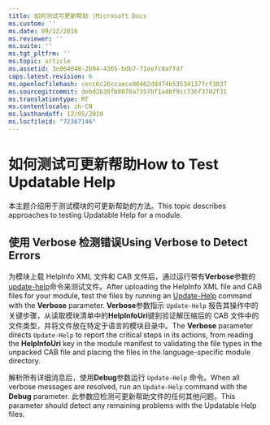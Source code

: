 ```yaml
---
title: 如何测试可更新帮助 |Microsoft Docs
ms.custom: ''
ms.date: 09/12/2016
ms.reviewer: ''
ms.suite: ''
ms.tgt_pltfrm: ''
ms.topic: article
ms.assetid: 3e064048-2b94-4365-bdb7-f1ee7c0a7fd7
caps.latest.revision: 6
ms.openlocfilehash: cecc6c26ccaece06462ddd74b53534137fcf3037
ms.sourcegitcommit: debd2b38fb8070a7357bf1a4bf9cc736f3702f31
ms.translationtype: MT
ms.contentlocale: zh-CN
ms.lasthandoff: 12/05/2019
ms.locfileid: "72367146"
---
```

# <a name="how-to-test-updatable-help"></a><span data-ttu-id="2a601-102">如何测试可更新帮助</span><span class="sxs-lookup"><span data-stu-id="2a601-102">How to Test Updatable Help</span></span>

<span data-ttu-id="2a601-103">本主题介绍用于测试模块的可更新帮助的方法。</span><span class="sxs-lookup"><span data-stu-id="2a601-103">This topic describes approaches to testing Updatable Help for a module.</span></span>

## <a name="using-verbose-to-detect-errors"></a><span data-ttu-id="2a601-104">使用 Verbose 检测错误</span><span class="sxs-lookup"><span data-stu-id="2a601-104">Using Verbose to Detect Errors</span></span>

<span data-ttu-id="2a601-105">为模块上载 HelpInfo XML 文件和 CAB 文件后，通过运行带有**Verbose**参数的[update-help](/powershell/module/Microsoft.PowerShell.Core/Update-Help)命令来测试文件。</span><span class="sxs-lookup"><span data-stu-id="2a601-105">After uploading the HelpInfo XML file and CAB files for your module, test the files by running an [Update-Help](/powershell/module/Microsoft.PowerShell.Core/Update-Help) command with the **Verbose** parameter.</span></span> <span data-ttu-id="2a601-106">**Verbose**参数指示 `Update-Help` 报告其操作中的关键步骤，从读取模块清单中的**HelpInfoUri**键到验证解压缩后的 CAB 文件中的文件类型，并将文件放在特定于语言的模块目录中。</span><span class="sxs-lookup"><span data-stu-id="2a601-106">The **Verbose** parameter directs `Update-Help` to report the critical steps in its actions, from reading the **HelpInfoUri** key in the module manifest to validating the file types in the unpacked CAB file and placing the files in the language-specific module directory.</span></span>

<span data-ttu-id="2a601-107">解析所有详细消息后，使用**Debug**参数运行 `Update-Help` 命令。</span><span class="sxs-lookup"><span data-stu-id="2a601-107">When all verbose messages are resolved, run an `Update-Help` command with the **Debug** parameter.</span></span> <span data-ttu-id="2a601-108">此参数应检测可更新帮助文件的任何其他问题。</span><span class="sxs-lookup"><span data-stu-id="2a601-108">This parameter should detect any remaining problems with the Updatable Help files.</span></span>
